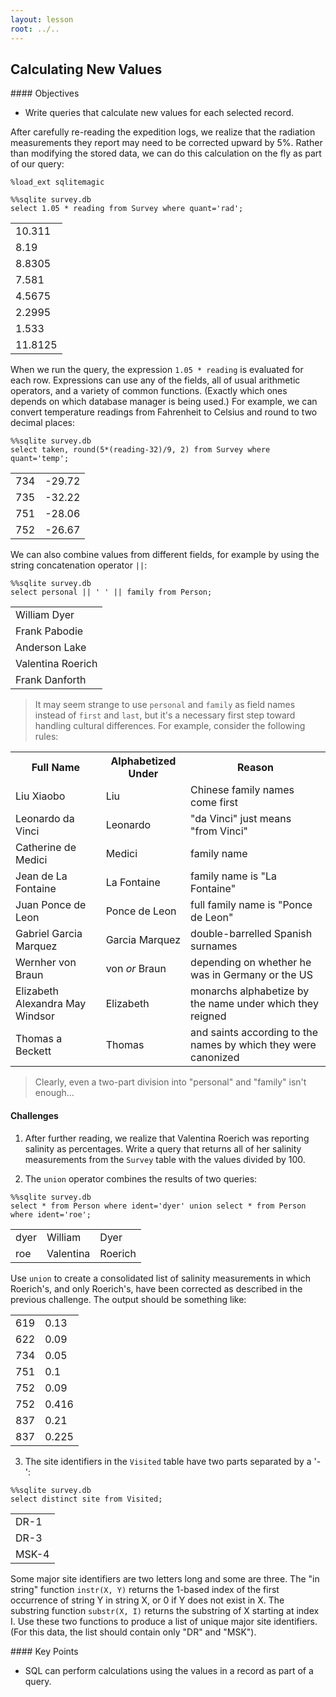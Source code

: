 ```yaml
---
layout: lesson
root: ../..
---
```


## Calculating New Values


<div class="objectives" markdown="1">
#### Objectives

*   Write queries that calculate new values for each selected record.
</div>


After carefully re-reading the expedition logs,
we realize that the radiation measurements they report
may need to be corrected upward by 5%.
Rather than modifying the stored data,
we can do this calculation on the fly
as part of our query:


<pre class="in"><code>%load_ext sqlitemagic</code></pre>


<pre class="in"><code>%%sqlite survey.db
select 1.05 * reading from Survey where quant=&#39;rad&#39;;</code></pre>

<div class="out"><table>
<tr><td>10.311</td></tr>
<tr><td>8.19</td></tr>
<tr><td>8.8305</td></tr>
<tr><td>7.581</td></tr>
<tr><td>4.5675</td></tr>
<tr><td>2.2995</td></tr>
<tr><td>1.533</td></tr>
<tr><td>11.8125</td></tr>
</table></div>


When we run the query,
the expression `1.05 * reading` is evaluated for each row.
Expressions can use any of the fields,
all of usual arithmetic operators,
and a variety of common functions.
(Exactly which ones depends on which database manager is being used.)
For example,
we can convert temperature readings from Fahrenheit to Celsius
and round to two decimal places:


<pre class="in"><code>%%sqlite survey.db
select taken, round(5*(reading-32)/9, 2) from Survey where quant=&#39;temp&#39;;</code></pre>

<div class="out"><table>
<tr><td>734</td><td>-29.72</td></tr>
<tr><td>735</td><td>-32.22</td></tr>
<tr><td>751</td><td>-28.06</td></tr>
<tr><td>752</td><td>-26.67</td></tr>
</table></div>


We can also combine values from different fields,
for example by using the string concatenation operator `||`:


<pre class="in"><code>%%sqlite survey.db
select personal || &#39; &#39; || family from Person;</code></pre>

<div class="out"><table>
<tr><td>William Dyer</td></tr>
<tr><td>Frank Pabodie</td></tr>
<tr><td>Anderson Lake</td></tr>
<tr><td>Valentina Roerich</td></tr>
<tr><td>Frank Danforth</td></tr>
</table></div>


> It may seem strange to use `personal` and `family` as field names
> instead of `first` and `last`,
> but it's a necessary first step toward handling cultural differences.
> For example,
> consider the following rules:

<table>
  <tr> <th>Full Name</th> <th>Alphabetized Under</th> <th>Reason</th> </tr>
  <tr> <td>Liu Xiaobo</td> <td>Liu</td> <td>Chinese family names come first</td> </tr>
  <tr> <td> Leonardo da Vinci</td> <td>Leonardo</td> <td>"da Vinci" just means "from Vinci"</td> </tr>
  <tr> <td> Catherine de Medici</td> <td>Medici</td> <td>family name</td> </tr>
  <tr> <td> Jean de La Fontaine</td> <td>La Fontaine</td> <td>family name is "La Fontaine"</td> </tr>
  <tr> <td> Juan Ponce de Leon</td> <td>Ponce de Leon</td> <td>full family name is "Ponce de Leon"</td> </tr>
  <tr> <td> Gabriel Garcia Marquez</td> <td>Garcia Marquez</td> <td>double-barrelled Spanish surnames</td> </tr>
  <tr> <td> Wernher von Braun</td> <td>von <em>or</em> Braun</td> <td>depending on whether he was in Germany or the US</td> </tr>
  <tr> <td> Elizabeth Alexandra May Windsor</td> <td>Elizabeth</td> <td>monarchs alphabetize by the name under which they reigned</td> </tr>
  <tr> <td> Thomas a Beckett</td> <td>Thomas</td> <td>and saints according to the names by which they were canonized</td> </tr>
</table>

> Clearly,
> even a two-part division into "personal" and "family"
> isn't enough...


#### Challenges

1.  After further reading,
    we realize that Valentina Roerich
    was reporting salinity as percentages.
    Write a query that returns all of her salinity measurements
    from the `Survey` table
    with the values divided by 100.

2.  The `union` operator combines the results of two queries:


<pre class="in"><code>%%sqlite survey.db
select * from Person where ident=&#39;dyer&#39; union select * from Person where ident=&#39;roe&#39;;</code></pre>

<div class="out"><table>
<tr><td>dyer</td><td>William</td><td>Dyer</td></tr>
<tr><td>roe</td><td>Valentina</td><td>Roerich</td></tr>
</table></div>


Use `union` to create a consolidated list of salinity measurements
in which Roerich's, and only Roerich's,
have been corrected as described in the previous challenge.
The output should be something like:

<table>
  <tr> <td>619</td> <td>0.13</td> </tr>
  <tr> <td>622</td> <td>0.09</td> </tr>
  <tr> <td>734</td> <td>0.05</td> </tr>
  <tr> <td>751</td> <td>0.1</td> </tr>
  <tr> <td>752</td> <td>0.09</td> </tr>
  <tr> <td>752</td> <td>0.416</td> </tr>
  <tr> <td>837</td> <td>0.21</td> </tr>
  <tr> <td>837</td> <td>0.225</td> </tr>
</table>



3.  The site identifiers in the `Visited` table have two parts
    separated by a '-':


<pre class="in"><code>%%sqlite survey.db
select distinct site from Visited;</code></pre>

<div class="out"><table>
<tr><td>DR-1</td></tr>
<tr><td>DR-3</td></tr>
<tr><td>MSK-4</td></tr>
</table></div>


Some major site identifiers are two letters long and some are three.
The "in string" function `instr(X, Y)`
returns the 1-based index of the first occurrence of string Y in string X,
or 0 if Y does not exist in X.
The substring function `substr(X, I)`
returns the substring of X starting at index I.
Use these two functions to produce a list of unique major site identifiers.
(For this data,
the list should contain only "DR" and "MSK").


<div class="keypoints" markdown="1">
#### Key Points

*   SQL can perform calculations using the values in a record as part of a query.
</div>
